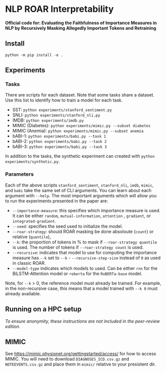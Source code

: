 # NLP ROAR Interpretability

**Official code for: Evaluating the Faithfulness of Importance Measures in NLP by Recursively Masking Allegedly Important Tokens and Retraining**

## Install

```
python -m pip install -e .
```

## Experiments

### Tasks

There are scripts for each dataset. Note that some tasks share a dataset.
Use this list to identify how to train a model for each task.
* SST: `python experiments/stanford_sentiment.py`
* SNLI: `python experiments/stanford_nli.py`
* IMDB: `python experiments/imdb.py`
* MIMIC (Diabetes): `python experiments/mimic.py --subset diabetes`
* MIMIC (Anemia): `python experiments/mimic.py --subset anemia`
* bABI-1: `python experiments/babi.py --task 1`
* bABI-2: `python experiments/babi.py --task 2`
* bABI-3: `python experiments/babi.py --task 3`

In addition to the tasks, the synthetic experiment can created with `python experiments/synthetic.py`.

### Parameters

Each of the above scripts `stanford_sentiment`, `stanford_nli`, `imdb`,
`mimic`, and `babi` take the same set of CLI arguments. You can learn
about each argument with `--help`. The most important arguments which
will allow you to run the experiments presented in the paper are:

* `--importance-measure`: this specifies which importance measure is used. It can be either `random`, `mutual-information`, `attention` , `gradient`, or `integrated-gradient`.
* `--seed`: specifies the seed used to initialize the model.
* `--roar-strategy`: should ROAR masking be done absoloute (`count`) or relative (`quantile`),
* `--k`: the proportion of tokens in % to mask if `--roar-strategy quantile` is used. The number of tokens if `--roar-strategy count` is used.
* `--recursive`: indicates that model to use for computing the importance measure has `--k` set to `--k` - `--recursive-step-size` instead of `0` as used in classic ROAR.
* `--model-type` indicates which models to used. Can be either `rnn` for the BiLSTM-Attention model or `roberta` for the `RoBERTa-base` model.

Note, for `--k` > 0, the reference model must already be trained. For example, in the non-recursive case, this means that a model trained with `--k 0` must already available.

## Running on a HPC setup

_To ensure anonymity, these instructions are not included in the peer-review edition._

## MIMIC

See https://mimic.physionet.org/gettingstarted/access/ for how to access MIMIC.
You will need to download `DIAGNOSES_ICD.csv.gz` and `NOTEEVENTS.csv.gz` and
place them in `mimic/` relative to your presistent dir.
